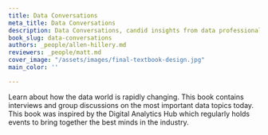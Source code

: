 ```yaml
---
title: Data Conversations
meta_title: Data Conversations
description: Data Conversations, candid insights from data professionals
book_slug: data-conversations
authors: _people/allen-hillery.md
reviewers: _people/matt.md
cover_image: "/assets/images/final-textbook-design.jpg"
main_color: ''

---
```

Learn about how the data world is rapidly changing. This book contains interviews and group discussions on the most important data topics today. This book was inspired by the Digital Analytics Hub which regularly holds events to bring together the best minds in the industry.